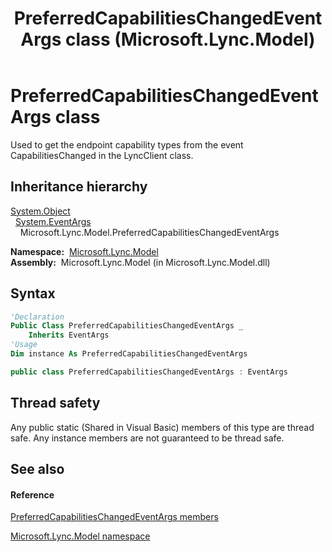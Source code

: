 ﻿---
title: PreferredCapabilitiesChangedEventArgs class (Microsoft.Lync.Model)
TOCTitle: PreferredCapabilitiesChangedEventArgs class
ms:assetid: T:Microsoft.Lync.Model.PreferredCapabilitiesChangedEventArgs_DI_3_UC_OCS14MrefLyncWPF
ms:mtpsurl: https://msdn.microsoft.com/en-us/library/microsoft.lync.model.preferredcapabilitieschangedeventargs_di_3_uc_ocs14mreflyncwpf(v=office.15)
ms:contentKeyID: 48591776
ms.date: 07/28/2014
mtps_version: v=office.15
f1_keywords:
- Microsoft.Lync.Model.PreferredCapabilitiesChangedEventArgs
dev_langs:
- CSharp
- JScript
- VB
- other
---

# PreferredCapabilitiesChangedEventArgs class

Used to get the endpoint capability types from the event CapabilitiesChanged in the LyncClient class.

## Inheritance hierarchy

[System.Object](http://msdn2.microsoft.com/en-us/library/e5kfa45b)  
  [System.EventArgs](http://msdn2.microsoft.com/en-us/library/118wxtk3)  
    Microsoft.Lync.Model.PreferredCapabilitiesChangedEventArgs  

**Namespace:**  [Microsoft.Lync.Model](microsoft-lync-model-namespace_2.md)  
**Assembly:**  Microsoft.Lync.Model (in Microsoft.Lync.Model.dll)

## Syntax

``` vb
'Declaration
Public Class PreferredCapabilitiesChangedEventArgs _
    Inherits EventArgs
'Usage
Dim instance As PreferredCapabilitiesChangedEventArgs
```

``` csharp
public class PreferredCapabilitiesChangedEventArgs : EventArgs
```

## Thread safety

Any public static (Shared in Visual Basic) members of this type are thread safe. Any instance members are not guaranteed to be thread safe.

## See also

#### Reference

[PreferredCapabilitiesChangedEventArgs members](preferredcapabilitieschangedeventargs-members-microsoft-lync-model_2.md)

[Microsoft.Lync.Model namespace](microsoft-lync-model-namespace_2.md)

